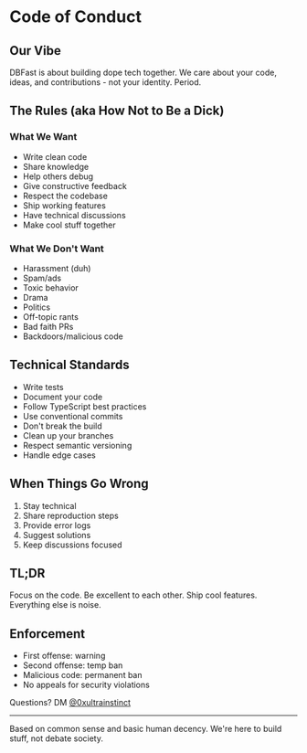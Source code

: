 # Code of Conduct

## Our Vibe
DBFast is about building dope tech together. We care about your code, ideas, and contributions - not your identity. Period.

## The Rules (aka How Not to Be a Dick)

### What We Want
- Write clean code
- Share knowledge
- Help others debug
- Give constructive feedback 
- Respect the codebase
- Ship working features
- Have technical discussions
- Make cool stuff together

### What We Don't Want
- Harassment (duh)
- Spam/ads
- Toxic behavior
- Drama
- Politics
- Off-topic rants
- Bad faith PRs
- Backdoors/malicious code

## Technical Standards
- Write tests
- Document your code
- Follow TypeScript best practices
- Use conventional commits
- Don't break the build
- Clean up your branches
- Respect semantic versioning
- Handle edge cases

## When Things Go Wrong
1. Stay technical
2. Share reproduction steps
3. Provide error logs
4. Suggest solutions
5. Keep discussions focused

## TL;DR
Focus on the code. Be excellent to each other. Ship cool features. Everything else is noise.

## Enforcement
- First offense: warning
- Second offense: temp ban
- Malicious code: permanent ban
- No appeals for security violations

Questions? DM [@0xultrainstinct](https://twitter.com/0xultrainstinct)

---
Based on common sense and basic human decency. We're here to build stuff, not debate society.